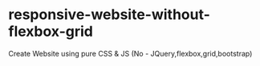 # responsive-website-without-flexbox-grid
Create Website using pure CSS &amp; JS (No - JQuery,flexbox,grid,bootstrap)
